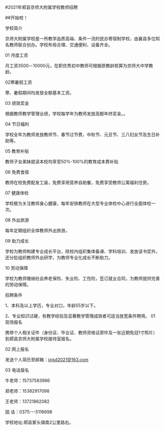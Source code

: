 
#2021年郏县京师大附属学校教师招聘

##开始啦！

 
 学校简介

京师大附属学校是一所教学品质高端、条件一流的民办寄宿制学校，由襄县多位知名教师联合创办。学校布局合理、交通便利、设备齐全。


01 月度工资

月工资3500－10000元，在职优秀初中教师可根据原教龄核算为京师大中学教龄。

02寒暑假工资 

 寒、暑假期间均发放全额基本工资。

 03 绩效奖金

根据教师教学管理业绩，学校每学年为教师发放高额年终奖金。。

04 节日福利

学校全年为教师发放教师节、春节过节费，中秋节、元旦节、三八妇女节及生日补助等。

05 教育补贴

教师子女弟妹就读本校均享受50%-100%的教育成本费补贴

06 免费食宿

教师在校免费配发工装，免费享用营养自助餐，免费享受教师公寓福利住房。

07 健康体检

学校极为关注教师身心健康，每年安排教师在大型专业体检中心进行全面体检一次。

08 外出旅游

每年定期组织全体教师外出旅游。

09 助力成长

学校为教师构建专业成长平台，除校内组织集体备课、学科培训、发放读书奖外，还分批组织教师外出研学，为教师专业化成长不断助力。

10 劳动保障

学校为教师缴纳社会养老保险、失业险、工伤险，签订就业合同，为教师提供完善的劳动保障。

 

招聘条件

1、本科及以上学历，专业对口，年龄55岁以下。

2、专业知识过硬，有教学经验及显著教学管理成效者可适当放宽条件聘用。
01 现场报名

携带个人相关证件（身份证、毕业证、教师资格证原件及一张近期免冠1寸照片）到郏县京师大附属学校接待室报名。

 02 网上报名

发送个人简历至邮箱：jxjsd2021@163.com

 03 电话报名

牛老师：15737583966

郑老师：15382917098

王老师：13721862082

固    话：0375---5116698

学校地址:郏县冢头镇南2公里路右。

